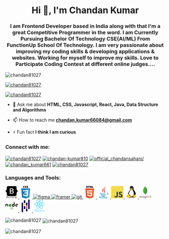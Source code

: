 <h1 align="center">Hi 👋, I'm Chandan Kumar</h1>
<h3 align="center">I am Frontend Developer based in India along with that I'm a great Competitive Programmer in the word. I am Currently Pursuing Bachelor Of Technology CSE(AI/ML) From FunctionUp School Of Technology. I am very passionate about improving my coding skills & developing applications & websites. Working for myself to improve my skills. Love to Participate Coding Contest at different online judges....</h3>

<p align="left"> <img src="https://komarev.com/ghpvc/?username=chandan81027&label=Profile%20views&color=0e75b6&style=flat" alt="chandan81027" /> </p>

<p align="left"> <a href="https://github.com/ryo-ma/github-profile-trophy"><img src="https://github-profile-trophy.vercel.app/?username=chandan81027" alt="chandan81027" /></a> </p>

<p align="left"> <a href="https://twitter.com/chandan81027" target="blank"><img src="https://img.shields.io/twitter/follow/chandan81027?logo=twitter&style=for-the-badge" alt="chandan81027" /></a> </p>

- 💬 Ask me about **HTML, CSS, Javascript, React, Java, Data Structure and Algorithms**

- 📫 How to reach me **chandan.kumar66084@gmail.com**

- ⚡ Fun fact **I think I am curious**

<h3 align="left">Connect with me:</h3>
<p align="left">
<a href="https://twitter.com/chandan81027" target="blank"><img align="center" src="https://raw.githubusercontent.com/rahuldkjain/github-profile-readme-generator/master/src/images/icons/Social/twitter.svg" alt="chandan81027" height="30" width="40" /></a>
<a href="https://linkedin.com/in/chandan-kumar810" target="blank"><img align="center" src="https://raw.githubusercontent.com/rahuldkjain/github-profile-readme-generator/master/src/images/icons/Social/linked-in-alt.svg" alt="chandan-kumar810" height="30" width="40" /></a>
<a href="https://instagram.com/official_chandansahani/" target="blank"><img align="center" src="https://raw.githubusercontent.com/rahuldkjain/github-profile-readme-generator/master/src/images/icons/Social/instagram.svg" alt="official_chandansahani/" height="30" width="40" /></a>
<!-- <a href="https://www.codechef.com/chandan81027" target="blank"><img align="center" src="https://cdn.jsdelivr.net/npm/simple-icons@3.1.0/icons/codechef.svg" alt="users/chandan81027" height="30" width="40" /></a> -->
<a href="https://www.hackerrank.com/chandan_kumar661" target="blank"><img align="center" src="https://raw.githubusercontent.com/rahuldkjain/github-profile-readme-generator/master/src/images/icons/Social/hackerrank.svg" alt="chandan_kumar661" height="30" width="40" /></a>
<a href="https://www.leetcode.com/chandan81027" target="blank"><img align="center" src="https://raw.githubusercontent.com/rahuldkjain/github-profile-readme-generator/master/src/images/icons/Social/leet-code.svg" alt="chandan81027" height="30" width="40" /></a>
</p>

<h3 align="left">Languages and Tools:</h3>
<p align="left"> <a href="https://getbootstrap.com" target="_blank" rel="noreferrer"> <img src="https://raw.githubusercontent.com/devicons/devicon/master/icons/bootstrap/bootstrap-plain-wordmark.svg" alt="bootstrap" width="40" height="40"/> </a> <a href="https://www.w3schools.com/css/" target="_blank" rel="noreferrer"> <img src="https://raw.githubusercontent.com/devicons/devicon/master/icons/css3/css3-original-wordmark.svg" alt="css3" width="40" height="40"/> </a> <a href="https://www.figma.com/" target="_blank" rel="noreferrer"> <img src="https://www.vectorlogo.zone/logos/figma/figma-icon.svg" alt="figma" width="40" height="40"/> </a> <a href="https://www.framer.com/" target="_blank" rel="noreferrer"> <img src="https://www.vectorlogo.zone/logos/framer/framer-icon.svg" alt="framer" width="40" height="40"/> </a> <a href="https://git-scm.com/" target="_blank" rel="noreferrer"> <img src="https://www.vectorlogo.zone/logos/git-scm/git-scm-icon.svg" alt="git" width="40" height="40"/> </a> <a href="https://www.w3.org/html/" target="_blank" rel="noreferrer"> <img src="https://raw.githubusercontent.com/devicons/devicon/master/icons/html5/html5-original-wordmark.svg" alt="html5" width="40" height="40"/> </a> <a href="https://www.java.com" target="_blank" rel="noreferrer"> <img src="https://raw.githubusercontent.com/devicons/devicon/master/icons/java/java-original.svg" alt="java" width="40" height="40"/> </a> <a href="https://developer.mozilla.org/en-US/docs/Web/JavaScript" target="_blank" rel="noreferrer"> <img src="https://raw.githubusercontent.com/devicons/devicon/master/icons/javascript/javascript-original.svg" alt="javascript" width="40" height="40"/> </a> <a href="https://www.linux.org/" target="_blank" rel="noreferrer"> <img src="https://raw.githubusercontent.com/devicons/devicon/master/icons/linux/linux-original.svg" alt="linux" width="40" height="40"/> </a> <a href="https://www.mongodb.com/" target="_blank" rel="noreferrer"> <img src="https://raw.githubusercontent.com/devicons/devicon/master/icons/mongodb/mongodb-original-wordmark.svg" alt="mongodb" width="40" height="40"/> </a> <a href="https://nodejs.org" target="_blank" rel="noreferrer"> <img src="https://raw.githubusercontent.com/devicons/devicon/master/icons/nodejs/nodejs-original-wordmark.svg" alt="nodejs" width="40" height="40"/> </a> <a href="https://pandas.pydata.org/" target="_blank" rel="noreferrer"> <img src="https://raw.githubusercontent.com/devicons/devicon/2ae2a900d2f041da66e950e4d48052658d850630/icons/pandas/pandas-original.svg" alt="pandas" width="40" height="40"/> </a> <a href="https://reactjs.org/" target="_blank" rel="noreferrer"> <img src="https://raw.githubusercontent.com/devicons/devicon/master/icons/react/react-original-wordmark.svg" alt="react" width="40" height="40"/> </a> </p>

<p><img align="left" src="https://github-readme-stats.vercel.app/api/top-langs?username=chandan81027&show_icons=true&locale=en&layout=compact" alt="chandan81027" /></p>

<p>&nbsp;<img align="center" src="https://github-readme-stats.vercel.app/api?username=chandan81027&show_icons=true&locale=en" alt="chandan81027" /></p>

<p><img align="center" src="https://github-readme-streak-stats.herokuapp.com/?user=chandan81027&" alt="chandan81027" /></p>
